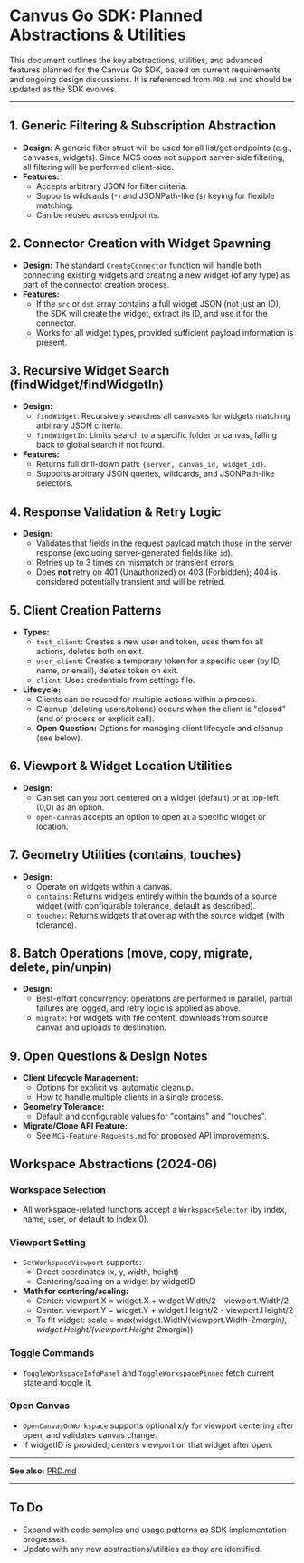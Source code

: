 # Canvus Go SDK: Planned Abstractions & Utilities

This document outlines the key abstractions, utilities, and advanced features planned for the Canvus Go SDK, based on current requirements and ongoing design discussions. It is referenced from `PRD.md` and should be updated as the SDK evolves.

---

## 1. Generic Filtering & Subscription Abstraction

- **Design:** A generic filter struct will be used for all list/get endpoints (e.g., canvases, widgets). Since MCS does not support server-side filtering, all filtering will be performed client-side.
- **Features:**
  - Accepts arbitrary JSON for filter criteria.
  - Supports wildcards (`*`) and JSONPath-like (`$`) keying for flexible matching.
  - Can be reused across endpoints.

## 2. Connector Creation with Widget Spawning

- **Design:** The standard `CreateConnector` function will handle both connecting existing widgets and creating a new widget (of any type) as part of the connector creation process.
- **Features:**
  - If the `src` or `dst` array contains a full widget JSON (not just an ID), the SDK will create the widget, extract its ID, and use it for the connector.
  - Works for all widget types, provided sufficient payload information is present.

## 3. Recursive Widget Search (findWidget/findWidgetIn)

- **Design:**
  - `findWidget`: Recursively searches all canvases for widgets matching arbitrary JSON criteria.
  - `findWidgetIn`: Limits search to a specific folder or canvas, falling back to global search if not found.
- **Features:**
  - Returns full drill-down path: `{server, canvas_id, widget_id}`.
  - Supports arbitrary JSON queries, wildcards, and JSONPath-like selectors.

## 4. Response Validation & Retry Logic

- **Design:**
  - Validates that fields in the request payload match those in the server response (excluding server-generated fields like `id`).
  - Retries up to 3 times on mismatch or transient errors.
  - Does **not** retry on 401 (Unauthorized) or 403 (Forbidden); 404 is considered potentially transient and will be retried.

## 5. Client Creation Patterns

- **Types:**
  - `test_client`: Creates a new user and token, uses them for all actions, deletes both on exit.
  - `user_client`: Creates a temporary token for a specific user (by ID, name, or email), deletes token on exit.
  - `client`: Uses credentials from settings file.
- **Lifecycle:**
  - Clients can be reused for multiple actions within a process.
  - Cleanup (deleting users/tokens) occurs when the client is "closed" (end of process or explicit call).
  - **Open Question:** Options for managing client lifecycle and cleanup (see below).

## 6. Viewport & Widget Location Utilities

- **Design:**
  - Can set can you port centered on a widget (default) or at top-left (0,0) as an option.
  - `open-canvas` accepts an option to open at a specific widget or location.

## 7. Geometry Utilities (contains, touches)

- **Design:**
  - Operate on widgets within a canvas.
  - `contains`: Returns widgets entirely within the bounds of a source widget (with configurable tolerance, default as described).
  - `touches`: Returns widgets that overlap with the source widget (with tolerance).

## 8. Batch Operations (move, copy, migrate, delete, pin/unpin)

- **Design:**
  - Best-effort concurrency: operations are performed in parallel, partial failures are logged, and retry logic is applied as above.
  - `migrate`: For widgets with file content, downloads from source canvas and uploads to destination.

## 9. Open Questions & Design Notes

- **Client Lifecycle Management:**
  - Options for explicit vs. automatic cleanup.
  - How to handle multiple clients in a single process.
- **Geometry Tolerance:**
  - Default and configurable values for "contains" and "touches".
- **Migrate/Clone API Feature:**
  - See `MCS-Feature-Requests.md` for proposed API improvements.

## Workspace Abstractions (2024-06)

### Workspace Selection
- All workspace-related functions accept a `WorkspaceSelector` (by index, name, user, or default to index 0).

### Viewport Setting
- `SetWorkspaceViewport` supports:
  - Direct coordinates (x, y, width, height)
  - Centering/scaling on a widget by widgetID
- **Math for centering/scaling:**
  - Center: viewport.X = widget.X + widget.Width/2 - viewport.Width/2
  - Center: viewport.Y = widget.Y + widget.Height/2 - viewport.Height/2
  - To fit widget: scale = max(widget.Width/(viewport.Width-2*margin), widget.Height/(viewport.Height-2*margin))

### Toggle Commands
- `ToggleWorkspaceInfoPanel` and `ToggleWorkspacePinned` fetch current state and toggle it.

### Open Canvas
- `OpenCanvasOnWorkspace` supports optional x/y for viewport centering after open, and validates canvas change.
- If widgetID is provided, centers viewport on that widget after open.

---

**See also:** [PRD.md](./PRD.md)

---

## To Do

- Expand with code samples and usage patterns as SDK implementation progresses.
- Update with any new abstractions/utilities as they are identified.
